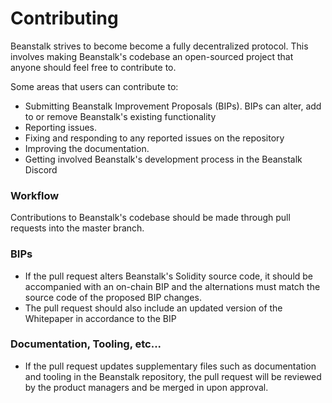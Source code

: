 # Contributing

Beanstalk strives to become become a fully decentralized protocol. This involves making Beanstalk's codebase an open-sourced project that anyone should feel free to contribute to.

Some areas that users can contribute to:

- Submitting Beanstalk Improvement Proposals (BIPs). BIPs can alter, add to or remove Beanstalk's existing functionality
- Reporting issues.
- Fixing and responding to any reported issues on the repository
- Improving the documentation.
- Getting involved Beanstalk's development process in the Beanstalk Discord

### Workflow

Contributions to Beanstalk's codebase should be made through pull requests into the master branch.

### BIPs

- If the pull request alters Beanstalk's Solidity source code, it should be accompanied with an on-chain BIP and the alternations must match the source code of the proposed BIP changes.
- The pull request should also include an updated version of the Whitepaper in accordance to the BIP

### Documentation, Tooling, etc...

- If the pull request updates supplementary files such as documentation and tooling in the Beanstalk repository, the pull request will be reviewed by the product managers and be merged in upon approval.